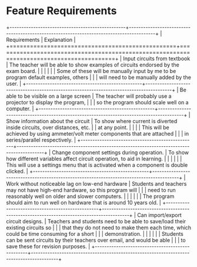 # Feature Requirements

+-------------------------------------------------+-----------------------------------------------------------------------------------------+
| Requirements                                    | Explanation                                                                             |
+=================================================+=========================================================================================+
| Input circuits from textbook                    | The teacher will be able to show examples of circuits endorsed by the exam board.       |
|                                                 |                                                                                         |
|                                                 | Some of these will be manually input by me to be program default examples, others       |
|                                                 | will need to be manually added by the user.                                             |
+-------------------------------------------------+-----------------------------------------------------------------------------------------+
| Be able to be visible on a large screen         | The teacher will probably use a projector to display the program,                       |
|                                                 | so the program should scale well on a computer.                                         |
+-------------------------------------------------+-----------------------------------------------------------------------------------------+
| Show information about the circuit              | To show where current is diverted inside circuits, over distances, etc.                 |
| at any point.                                   |                                                                                         |
|                                                 | This will be achieved by using ammeter/volt meter components that are attached          |
|                                                 | in series/parallel respectively.                                                        |
+-------------------------------------------------+-----------------------------------------------------------------------------------------+
| Change component settings during operation.     | To show how different variables affect circuit operation, to aid in learning.           |
|                                                 |                                                                                         |
|                                                 | This will use a settings menu that is activated when a component is double clicked.     |
+-------------------------------------------------+-----------------------------------------------------------------------------------------+
| Work without noticeable lag on low-end hardware | Students and teachers may not have high-end hardware, so this program will              |
|                                                 | need to run reasonably well on older and slower computers.                              |
|                                                 |                                                                                         |
|                                                 | The program should aim to run well on hardware that is around 10 years old.             |
+-------------------------------------------------+-----------------------------------------------------------------------------------------+
| Can import/export circuit designs.              | Teachers and students need to be able to save/load their existing circuits so           |
|                                                 | that they do not need to make them each time, which could be time consuming for a short |
|                                                 | demonstration.                                                                          |
|                                                 |                                                                                         |
|                                                 | Students can be sent circuits by their teachers over email, and would be able           |
|                                                 | to save these for revision purposes.                                                    |
+-------------------------------------------------+-----------------------------------------------------------------------------------------+
